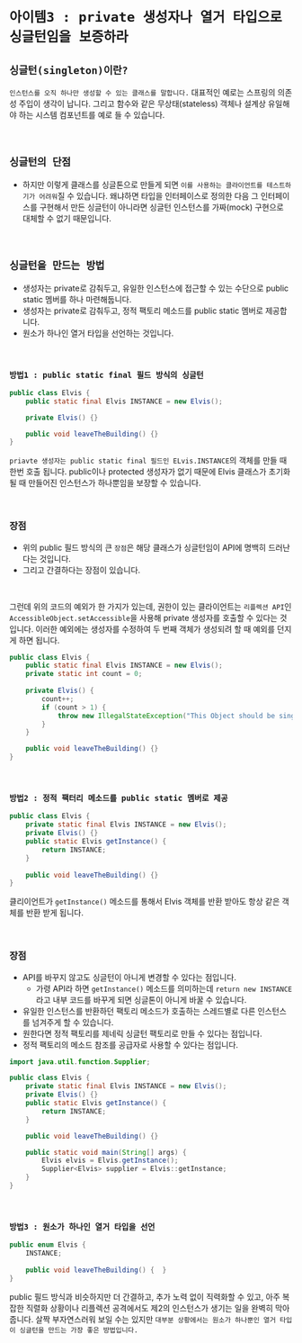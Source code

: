 # `아이템3 : private 생성자나 열거 타입으로 싱글턴임을 보증하라`

## `싱글턴(singleton)이란?`

`인스턴스를 오직 하나만 생성할 수 있는 클래스를 말합니다.` 대표적인 예로는 스프링의 의존성 주입이 생각이 납니다. 
그리고 함수와 같은 무상태(stateless) 객체나 설계상 유일해야 하는 시스템 컴포넌트를 예로 들 수 있습니다. 

<br>

## `싱글턴의 단점`

- 하지만 이렇게 클래스를 싱글톤으로 만들게 되면 `이를 사용하는 클라이언트를 테스트하기가 어려워`질 수 있습니다. 왜냐하면 타입을 인터페이스로 정의한 다음 그 인터페이스를 구현해서 만든 싱글턴이 아니라면 싱글턴 인스턴스를 가짜(mock) 구현으로 대체할 수 없기 때문입니다.

<br>

## `싱글턴을 만드는 방법`

- 생성자는 private로 감춰두고, 유일한 인스턴스에 접근할 수 있는 수단으로 public static 멤버를 하나 마련해둡니다.
- 생성자는 private로 감춰두고, 정적 팩토리 메소드를 public static 멤버로 제공합니다.
- 원소가 하나인 열거 타입을 선언하는 것입니다. 

<br>

### `방법1 : public static final 필드 방식의 싱글턴`

```java
public class Elvis {
    public static final Elvis INSTANCE = new Elvis();

    private Elvis() {}

    public void leaveTheBuilding() {}
}
```

`priavte 생성자는 public static final 필드인 ELvis.INSTANCE`의 객체를 만들 때 한번 호출 됩니다. public이나 protected 생성자가 없기 때문에 Elvis 클래스가 초기화될 때
만들어진 인스턴스가 하나뿐임을 보장할 수 있습니다. 

<br>

### 장점

- 위의 public 필드 방식의 큰 `장점`은 해당 클래스가 싱글턴임이 API에 명백히 드러난다는 것입니다.
- 그리고 간결하다는 장점이 있습니다. 

<br> 


그런데 위의 코드의 예외가 한 가지가 있는데, 권한이 있는 클라이언트는 `리플렉션 API`인 `AccessibleObject.setAccessible`을 사용해 private 생성자를 호출할 수 있다는 것입니다. 이러한 예외에는
생성자를 수정하여 두 번째 객체가 생성되려 할 때 예외를 던지게 하면 됩니다. 

```java
public class Elvis {
    public static final Elvis INSTANCE = new Elvis();
    private static int count = 0;
    
    private Elvis() {
        count++;
        if (count > 1) {
            throw new IllegalStateException("This Object should be singleton");
        }
    }

    public void leaveTheBuilding() {}
}
```

<br>

### `방법2 : 정적 팩터리 메소드를 public static 멤버로 제공`

```java
public class Elvis {
    private static final Elvis INSTANCE = new Elvis();
    private Elvis() {}
    public static Elvis getInstance() {
        return INSTANCE;
    }
    
    public void leaveTheBuilding() {}
}
``` 

클리이언트가 `getInstance()` 메소드를 통해서 Elvis 객체를 반환 받아도 항상 같은 객체를 반환 받게 됩니다. 

<br>

### 장점

- API를 바꾸지 않고도 싱글턴이 아니게 변경할 수 있다는 점입니다. 
    - 가령 API라 하면 `getInstance()` 메소드를 의미하는데 `return new INSTANCE`라고 내부 코드를 바꾸게 되면 싱글톤이 아니게 바꿀 수 있습니다.
- 유일한 인스턴스를 반환하던 팩토리 메소드가 호출하는 스레드별로 다른 인스턴스를 넘겨주게 할 수 있습니다. 
- 원한다면 정적 팩토리를 제네릭 싱글턴 팩토리로 만들 수 있다는 점입니다. 
- 정적 팩토리의 메소드 참조를 공급자로 사용할 수 있다는 점입니다. 

```java
import java.util.function.Supplier;

public class Elvis {
    private static final Elvis INSTANCE = new Elvis();
    private Elvis() {}
    public static Elvis getInstance() {
        return INSTANCE;
    }

    public void leaveTheBuilding() {}

    public static void main(String[] args) {
        Elvis elvis = Elvis.getInstance();
        Supplier<Elvis> supplier = Elvis::getInstance;
    }
}
```

<br>

### `방법3 : 원소가 하나인 열거 타입을 선언`

```java
public enum Elvis {
    INSTANCE;
    
    public void leaveTheBuilding() {  }
}
```

public 필드 방식과 비슷하지만 더 간결하고, 추가 노력 없이 직력화할 수 있고, 아주 복잡한 직렬화 상황이나 리플렉션 공격에서도 제2의 인스턴스가 생기는 일을 완벽히 막아줍니다. 
살짝 부자연스러워 보일 수는 있지만 `대부분 상황에서는 원소가 하나뿐인 열거 타입이 싱글턴을 만드는 가장 좋은 방법입니다.`
